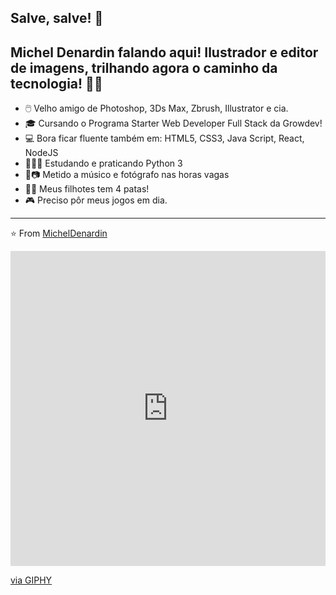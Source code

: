 ## Salve, salve! 👋

Michel Denardin falando aqui! Ilustrador e editor de imagens, trilhando agora o caminho da tecnologia! 🤟🏻
- 
- 🖱️ Velho amigo de Photoshop, 3Ds Max, Zbrush, Illustrator e cia.
- 🎓 Cursando o Programa Starter Web Developer Full Stack da Growdev!
- 💻 Bora ficar fluente também em: HTML5, CSS3, Java Script, React, NodeJS
- 👨🏻‍💻 Estudando e praticando Python 3 
- 🎸📷 Metido a músico e fotógrafo nas horas vagas
- 🐶🐱 Meus filhotes tem 4 patas!
- 🎮 Preciso pôr meus jogos em dia.

---
⭐️ From [MichelDenardin](https://github.com/micheldenardin)

<div style="width:100%;height:0;padding-bottom:100%;position:relative;"><iframe src="https://giphy.com/embed/l1J9BNjq8Flf4XM40" width="100%" height="100%" style="position:absolute" frameBorder="0" class="giphy-embed" allowFullScreen></iframe></div><p><a href="https://giphy.com/gifs/psychedelic-falcaolucas-seer-l1J9BNjq8Flf4XM40">via GIPHY</a></p>
